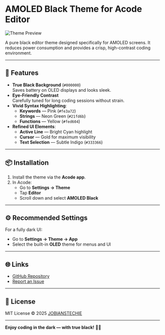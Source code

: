 # AMOLED Black Theme for Acode Editor

![Theme Preview](https://i.ibb.co/YTjP0HQj/amoled-black-preview.jpg)

A pure black editor theme designed specifically for AMOLED screens. It reduces power consumption and provides a crisp, high-contrast coding environment.

---

## 🔋 Features

- **True Black Background** (`#000000`)  
  Saves battery on OLED displays and looks sleek.
- **Eye-Friendly Contrast**  
  Carefully tuned for long coding sessions without strain.
- **Vivid Syntax Highlighting**:
  - **Keywords** — Pink (`#fe3a72`)
  - **Strings** — Neon Green (`#21fd6b`)
  - **Functions** — Yellow (`#fed604`)
- **Refined UI Elements**:
  - **Active Line** — Bright Cyan highlight
  - **Cursor** — Gold for maximum visibility
  - **Text Selection** — Subtle Indigo (`#333366`)

---

## 📦 Installation

1. Install the theme via the **Acode app**.
2. In Acode:
   - Go to **Settings → Theme**
   - Tap **Editor**
   - Scroll down and select **AMOLED Black**

---

## ⚙️ Recommended Settings

For a fully dark UI:
- Go to **Settings → Theme → App**
- Select the built-in **OLED** theme for menus and UI

---

## 🌐 Links

- [GitHub Repository](https://github.com/jobians/acode-amoled-black-theme)
- [Report an Issue](https://github.com/jobians/acode-amoled-black-theme/issues)

---

## 📜 License

MIT License © 2025 [JOBIANSTECHIE](https://github.com/jobians)

---

**Enjoy coding in the dark — with true black!** 🖤✨
